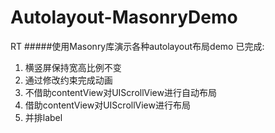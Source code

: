# Autolayout-MasonryDemo
RT
#####使用Masonry库演示各种autolayout布局demo
已完成:   
1. 横竖屏保持宽高比例不变  
2. 通过修改约束完成动画  
3. 不借助contentView对UIScrollView进行自动布局  
4. 借助contentView对UIScrollView进行布局  
5. 并排label